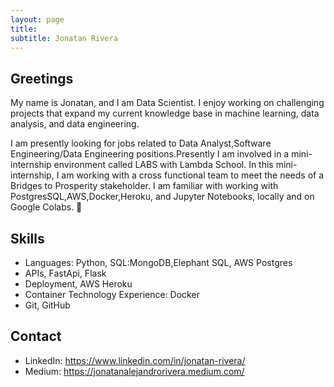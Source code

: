 ```yaml
---
layout: page
title: 
subtitle: Jonatan Rivera
---
```

## Greetings

My name is Jonatan, and I am Data Scientist. I enjoy working on challenging projects that expand my current knowledge base in machine learning, data analysis, and data engineering. 

I am  presently looking for jobs related to Data Analyst,Software Engineering/Data Engineering positions.Presently I am involved in a mini-internship environment called LABS with Lambda School. In this mini-internship, I am working with a cross functional team to meet the needs of a Bridges to Prosperity stakeholder. I am familiar with working with PostgresSQL,AWS,Docker,Heroku, and Jupyter Notebooks, locally and on Google Colabs.  👋

## Skills
- Languages: Python, SQL:MongoDB,Elephant SQL, AWS Postgres
- APIs, FastApi, Flask
- Deployment, AWS Heroku
- Container Technology Experience: Docker
- Git, GitHub

## Contact
- LinkedIn: https://www.linkedin.com/in/jonatan-rivera/
- Medium: https://jonatanalejandrorivera.medium.com/
